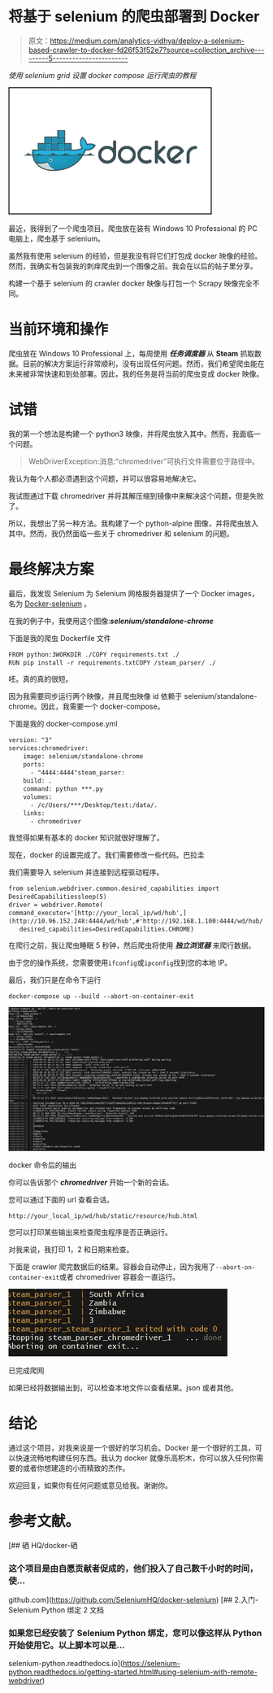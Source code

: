 # 将基于 selenium 的爬虫部署到 Docker

> 原文：<https://medium.com/analytics-vidhya/deploy-a-selenium-based-crawler-to-docker-fd26f53f52e7?source=collection_archive---------5----------------------->

*使用 selenium grid 设置 docker compose 运行爬虫的教程*

![](img/859c6bb87e36cc6197b13d846dd7f36f.png)

最近，我得到了一个爬虫项目。爬虫放在装有 Windows 10 Professional 的 PC 电脑上，爬虫基于 selenium。

虽然我有使用 selenium 的经验，但是我没有将它们打包成 docker 映像的经验。然而，我确实有包装我的刺痒爬虫到一个图像之前。我会在以后的帖子里分享。

构建一个基于 selenium 的 crawler docker 映像与打包一个 Scrapy 映像完全不同。

# 当前环境和操作

爬虫放在 Windows 10 Professional 上，每周使用 ***任务调度器*** 从 **Steam** 抓取数据。目前的解决方案运行非常顺利，没有出现任何问题。然而，我们希望爬虫能在未来被非常快速和到处部署。因此，我的任务是将当前的爬虫变成 docker 映像。

# 试错

我的第一个想法是构建一个 python3 映像，并将爬虫放入其中。然而，我面临一个问题。

> WebDriverException:消息:“chromedriver”可执行文件需要位于路径中。

我认为每个人都必须遇到这个问题，并可以很容易地解决它。

我试图通过下载 chromedriver 并将其解压缩到镜像中来解决这个问题，但是失败了。

所以，我想出了另一种方法。我构建了一个 python-alpine 图像，并将爬虫放入其中。然而，我仍然面临一些关于 chromedriver 和 selenium 的问题。

# 最终解决方案

最后，我发现 Selenium 为 Selenium 网格服务器提供了一个 Docker images，名为 [Docker-selenium](https://github.com/SeleniumHQ/docker-selenium) 。

在我的例子中，我使用这个图像:***selenium/standalone-chrome***

下面是我的爬虫 Dockerfile 文件

```
FROM python:3WORKDIR ./COPY requirements.txt ./
RUN pip install -r requirements.txtCOPY /steam_parser/ ./
```

呸。真的真的很短。

因为我需要同步运行两个映像，并且爬虫映像 id 依赖于 selenium/standalone-chrome。因此，我需要一个 docker-compose。

下面是我的 docker-compose.yml

```
version: "3"
services:chromedriver:
    image: selenium/standalone-chrome
    ports: 
      - "4444:4444"steam_parser:
    build: .
    command: python ***.py
    volumes:
      - /c/Users/***/Desktop/test:/data/.
    links:
      - chromedriver
```

我觉得如果有基本的 docker 知识就很好理解了。

现在，docker 的设置完成了。我们需要修改一些代码。巴拉圭

我们需要导入 selenium 并连接到远程驱动程序。

```
from selenium.webdriver.common.desired_capabilities import DesiredCapabilitiessleep(5)
driver = webdriver.Remote(  command_executor='[http://your_local_ip/wd/hub',](http://10.96.152.248:4444/wd/hub',#'http://192.168.1.100:4444/wd/hub/')
   desired_capabilities=DesiredCapabilities.CHROME)
```

在爬行之前，我让爬虫睡眠 5 秒钟，然后爬虫将使用 ***独立浏览器*** 来爬行数据。

由于您的操作系统，您需要使用`ifconfig`或`ipconfig`找到您的本地 IP。

最后，我们只是在命令下运行

```
docker-compose up --build --abort-on-container-exit
```

![](img/e731890ac94603b9ddd5d3f484fb032d.png)

docker 命令后的输出

你可以告诉那个 ***chromedriver*** 开始一个新的会话。

您可以通过下面的 url 查看会话。

```
http://your_local_ip/wd/hub/static/resource/hub.html
```

您可以打印某些输出来检查爬虫程序是否正确运行。

对我来说，我打印 1，2 和日期来检查。

下面是 crawler 爬完数据后的结果。容器会自动停止，因为我用了`--abort-on-container-exit`或者 chromedriver 容器会一直运行。

![](img/cec7ae3470b8eeb1cb017ca53e294dab.png)

已完成爬网

如果已经将数据输出到，可以检查本地文件以查看结果。json 或者其他。

# 结论

通过这个项目，对我来说是一个很好的学习机会。Docker 是一个很好的工具，可以快速流畅地构建任何东西。我认为 docker 就像乐高积木，你可以放入任何你需要的或者你想建造的小而精致的杰作。

欢迎回复，如果你有任何问题或意见给我。谢谢你。

# 参考文献。

[](https://github.com/SeleniumHQ/docker-selenium) [## 硒 HQ/docker-硒

### 这个项目是由自愿贡献者促成的，他们投入了自己数千小时的时间，使…

github.com](https://github.com/SeleniumHQ/docker-selenium)  [## 2.入门- Selenium Python 绑定 2 文档

### 如果您已经安装了 Selenium Python 绑定，您可以像这样从 Python 开始使用它。以上脚本可以是…

selenium-python.readthedocs.io](https://selenium-python.readthedocs.io/getting-started.html#using-selenium-with-remote-webdriver)